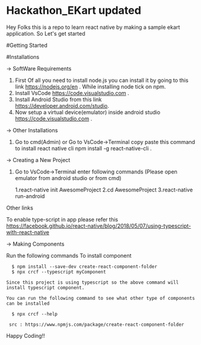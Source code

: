 # Hackathon_EKart updated

Hey Folks this is a repo to learn react native by making a sample ekart application. So Let's get started

#Getting Started

#Installations
 
-> SoftWare Requirements

1. First Of all you need to install node.js you can install it by going to this link https://nodejs.org/en . While installing node tick on    npm. 
2. Install VsCode https://code.visualstudio.com .
3. Install Android Studio from this link https://developer.android.com/studio.
4. Now setup a virtual device(emulator) inside android studio https://code.visualstudio.com .

 -> Other Installations
  
 1. Go to cmd(Admin) or Go to VsCode->Terminal copy paste this command to install react native cli npm install -g react-native-cli .
 
 
 -> Creating a New Project
  
 1. Go to VsCode->Terminal enter following commands (Please open emulator from android studio or from cmd)
 
     1.react-native init AwesomeProject
     2.cd AwesomeProject
     3.react-native run-android
     
   Other links
   
   To enable type-script in app please refer this https://facebook.github.io/react-native/blog/2018/05/07/using-typescript-with-react-native
   
  -> Making Components
   
   Run the following commands To install component 
   
      $ npm install --save-dev create-react-component-folder
      $ npx crcf --typescript myComponent
      
    Since this project is using typescript so the above command will install typescript component.
    
    You can run the following command to see what other type of components can be installed
    
      $ npx crcf --help
      
     src : https://www.npmjs.com/package/create-react-component-folder 
   
   Happy Coding!!

